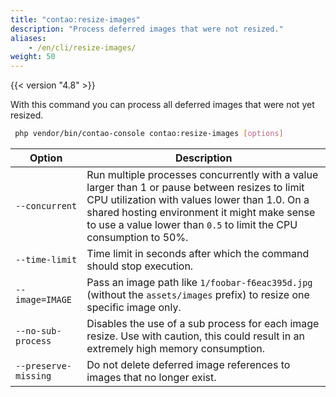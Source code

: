 ```yaml
---
title: "contao:resize-images"
description: "Process deferred images that were not resized."
aliases:
    - /en/cli/resize-images/
weight: 50
---
```



{{< version "4.8" >}}

With this command you can process all deferred images that were not yet resized.

```bash
 php vendor/bin/contao-console contao:resize-images [options]
```

| Option             | Description |
|--------------------|-------------|
| `--concurrent`     | Run multiple processes concurrently with a value larger than 1 or pause between resizes to limit CPU utilization with values lower than 1.0. On a shared hosting environment it might make sense to use a value lower than `0.5` to limit the CPU consumption to 50%.|
| `--time-limit`     | Time limit in seconds after which the command should stop execution.|
| `--image=IMAGE`    | Pass an image path like `1/foobar-f6eac395d.jpg` (without the `assets/images` prefix) to resize one specific image only.|
| `--no-sub-process` | Disables the use of a sub process for each image resize. Use with caution, this could result in an extremely high memory consumption.|
| `--preserve-missing` | Do not delete deferred image references to images that no longer exist. |
